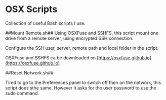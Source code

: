 # OSX Scripts #

Collection of useful Bash scripts I use.

##Mount Remote.sh##
Using OSXFuse and SSHFS, this script mount one drive from a remote server, using encrypted SSH connection.

Configure the SSH user, server, remote path and local folder in the script.

OSXFuse and SSHFS ca be downloaded on [https://osxfuse.github.io](https://osxfuse.github.io)

##Reset Network.sh##

Tired to go to the Preferences panel to switch off then on the network, this script does sthe same. However it asks for the user password to use the sudo command.
